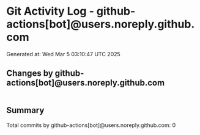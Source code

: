 # Git Activity Log - github-actions[bot]@users.noreply.github.com
Generated at: Wed Mar  5 03:10:47 UTC 2025
## Changes by github-actions[bot]@users.noreply.github.com
```diff
```
## Summary
Total commits by github-actions[bot]@users.noreply.github.com: 0

